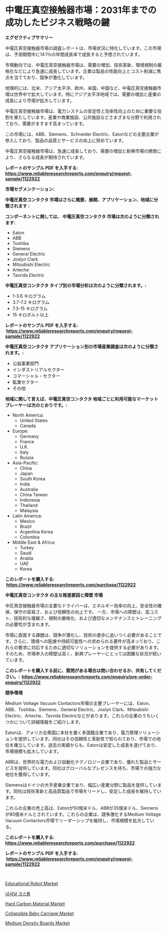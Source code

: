 <p><h1>中電圧真空接触器市場：2031年までの成功したビジネス戦略の鍵</h1></p><p><strong>エグゼクティブサマリー</strong></p>
<p><p>中電圧真空接触器市場の調査レポートは、市場状況に特化しています。この市場は、予測期間中に14.1％の年間成長率で成長すると予想されています。</p><p>市場動向では、中電圧真空接触器市場は、需要の増加、技術革新、環境規制の厳格化などにより急速に成長しています。企業は製品の性能向上とコスト削減に焦点を当てており、競争が激化しています。</p><p>地理的には、北米、アジア太平洋、欧州、米国、中国など、中電圧真空接触器市場は世界中で拡大しています。特にアジア太平洋地域では、需要の増加と産業の成長により市場が拡大しています。</p><p>中電圧真空接触器市場は、電力システムの安定性と効率性向上のために重要な役割を果たしています。産業や商業施設、公共施設などさまざまな分野で利用されており、需要がますます高まっています。</p><p>この市場には、ABB、Siemens、Schneider Electric、Eatonなどの主要企業が参入しており、製品の品質とサービスの向上に努めています。</p><p>中電圧真空接触器市場は、急速に成長しており、需要の増加と新興市場の開発により、さらなる成長が期待されています。</p></p>
<p><strong>レポートのサンプル PDF を入手する: <a href="https://www.reliableresearchreports.com/enquiry/request-sample/1122922">https://www.reliableresearchreports.com/enquiry/request-sample/1122922</a></strong></p>
<p><strong>市場セグメンテーション:</strong></p>
<p><strong> 中電圧真空コンタクタ 市場はさらに概要、展開、アプリケーション、地域に分類されます :</strong></p>
<p><strong>コンポーネントに関しては、 中電圧真空コンタクタ 市場は次のように分類されます: &nbsp;</strong></p>
<p><ul><li>Eaton</li><li>ABB</li><li>Toshiba</li><li>Siemens</li><li>General Electric</li><li>Joslyn Clark</li><li>Mitsubishi Electric</li><li>Arteche</li><li>Tavrida Electric</li></ul></p>
<p><strong> 中電圧真空コンタクタ タイプ別の市場分析は次のように分類されます。:</strong></p>
<p><ul><li>1-3.6 キログラム</li><li>3.7-7.2 キログラム</li><li>7.3-15 キログラム</li><li>15 キロボルト以上</li></ul></p>
<p><strong>レポートのサンプル PDF を入手する: &nbsp;<a href="https://www.reliableresearchreports.com/enquiry/request-sample/1122922">https://www.reliableresearchreports.com/enquiry/request-sample/1122922</a></strong></p>
<p><strong> 中電圧真空コンタクタ アプリケーション別の市場産業調査は次のように分類されます。:</strong></p>
<p><ul><li>公益事業部門</li><li>インダストリアルセクター</li><li>コマーシャル・セクター</li><li>鉱業セクター</li><li>その他</li></ul></p>
<p><strong>地域に関して言えば、中電圧真空コンタクタ 地域ごとに利用可能なマーケットプレーヤーは次のとおりです。:</strong></p>
<p><ul>
    <li>
        North America:
        <ul>
            <li>United States</li>
            <li>Canada</li>
        </ul>
    </li>
    <li>
        Europe:
        <ul>
            <li>Germany</li>
            <li>France</li>
            <li>U.K.</li>
            <li>Italy</li>
            <li>Russia</li>
        </ul>
    </li>
    <li>
        Asia-Pacific:
        <ul>
            <li>China</li>
            <li>Japan</li>
            <li>South Korea</li>
            <li>India</li>
            <li>Australia</li>
            <li>China Taiwan</li>
            <li>Indonesia</li>
            <li>Thailand</li>
            <li>Malaysia</li>
        </ul>
    </li>
    <li>
        Latin America:
        <ul>
            <li>Mexico</li>
            <li>Brazil</li>
            <li>Argentina Korea</li>
            <li>Colombia</li>
        </ul>
    </li>
    <li>
        Middle East & Africa:
        <ul>
            <li>Turkey</li>
            <li>Saudi</li>
            <li>Arabia</li>
            <li>UAE</li>
            <li>Korea</li>
        </ul>
    </li>
    </ul></p>
<p><strong>このレポートを購入する: &nbsp;<a href="https://www.reliableresearchreports.com/purchase/1122922">https://www.reliableresearchreports.com/purchase/1122922</a></strong></p>
<p><strong>中電圧真空コンタクタ の主な推進要因と障壁 市場</strong></p>
<p><p>中圧真空接触器市場の主要なドライバーは、エネルギー効率の向上、安全性の確保、保守の容易さ、および信頼性の向上です。 一方、市場への障壁は、高コスト、技術的な複雑さ、規制の厳格化、および適切なメンテナンスとトレーニングの必要性が含まれます。</p><p>市場に直面する課題は、競争が激化し、技術の進歩に追いつく必要があることです。さらに、環境への配慮や持続可能性への求められる要件が高まっており、これらの要求に対応するために適切なソリューションを提供する必要があります。そのため、市場参入の障壁は高く、新興プレーヤーにとっては困難な状況が続いています。</p></p>
<p><strong>このレポートを購入する前に、質問がある場合は問い合わせるか、共有してください。:&nbsp; <a href="https://www.reliableresearchreports.com/enquiry/pre-order-enquiry/1122922">https://www.reliableresearchreports.com/enquiry/pre-order-enquiry/1122922</a></strong></p>
<p><strong>競争環境</strong></p>
<p><p>Medium Voltage Vacuum Contactors市場の主要プレーヤーには、Eaton、ABB、Toshiba、Siemens、General Electric、Joslyn Clark、Mitsubishi Electric、Arteche、Tavrida Electricなどがあります。これらの企業のうちいくつかについて詳細情報をご紹介します。</p><p>Eatonは、アメリカ合衆国に本社を置く多国籍企業であり、電力管理ソリューションを提供しています。同社はその信頼性と革新性で知られており、市場での地位を確立しています。過去の実績からも、Eatonは安定した成長を遂げており、市場規模も拡大しています。</p><p>ABBは、世界的な電力および自動化テクノロジー企業であり、優れた製品とサービスを提供しています。同社はグローバルなプレゼンスを持ち、市場での強力な地位を獲得しています。</p><p>Siemensはドイツの大手産業企業であり、幅広い産業分野に製品を提供しています。同社は技術革新と高品質製品で市場をリードし、安定した成長を維持しています。</p><p>これらの企業の売上高は、Eatonが50億米ドル、ABBが35億米ドル、Siemensが80億米ドルとされています。これらの企業は、競争激化するMedium Voltage Vacuum Contactors市場でリーダーシップを維持し、市場規模を拡大している。</p></p>
<p><strong>このレポートを購入する: &nbsp; <a href="https://www.reliableresearchreports.com/purchase/1122922">https://www.reliableresearchreports.com/purchase/1122922</a></strong></p>
<p><strong>レポートのサンプル PDF を入手する: &nbsp;<a href="https://www.reliableresearchreports.com/enquiry/request-sample/1122922">https://www.reliableresearchreports.com/enquiry/request-sample/1122922</a></strong><strong></strong></p>
<p>&nbsp;</p>
<p><p><a href="https://eight-handstand-8fb.notion.site/Educational-Robot-Market-Size-Share-Trends-Analysis-Report-By-Application-Regional-Outlook-Comp-f0e6f614b7fd47819d047b29e1a52df3">Educational Robot Market</a></p><p><a href="https://github.com/oajzkywllm460/Market-Research-Report-List-1/blob/main/3075697189876.md">내셔널 코스튬</a></p><p><a href="https://view.publitas.com/reportprime-1/hard-carbon-material-market-offers-provide-insightful-data-for-the-time-period-from-2024-to-2031-and-also-provide-analysis-based-on-application-type-and-region/">Hard Carbon Material Market</a></p><p><a href="https://issuu.com/reportprime-2/docs/collapsible-baby-carriage-market-size-2030.pptx">Collapsible Baby Carriage Market</a></p><p><a href="https://github.com/CliffMedina6/Market-Research-Report-List-3/blob/main/medium-density-boards-market.md">Medium Density Boards Market</a></p></p>